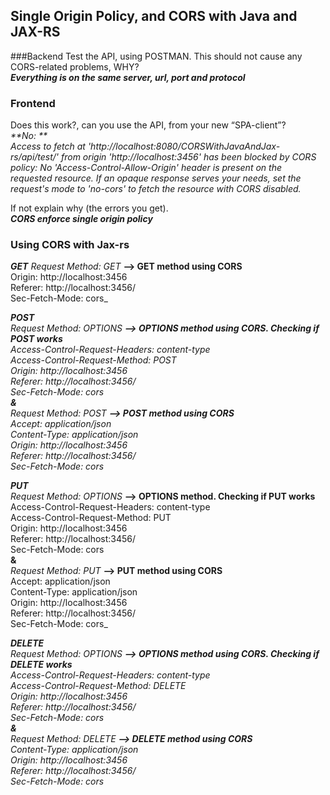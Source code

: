 ## Single Origin Policy, and CORS with Java and JAX-RS  
###Backend
Test the API, using POSTMAN. This should not cause any CORS-related problems, WHY?  
_**Everything is on the same server, url, port and protocol**_  

### Frontend  
Does this work?, can you use the API, from your new “SPA-client”?  
_**No: **  
Access to fetch at 'http://localhost:8080/CORSWithJavaAndJax-rs/api/test/' from origin 'http://localhost:3456' has been blocked by CORS policy: No 'Access-Control-Allow-Origin' header is present on the requested resource. If an opaque response serves your needs, set the request's mode to 'no-cors' to fetch the resource with CORS disabled._

If not explain why (the errors you get).  
_**CORS enforce single origin policy**_

### Using CORS with Jax-rs
_**GET**_ 
_Request Method: GET_ **-->  GET method using CORS**  
Origin: http://localhost:3456  
Referer: http://localhost:3456/  
Sec-Fetch-Mode: cors_  

_**POST**  
_Request Method: OPTIONS_ **-->  OPTIONS method using CORS. Checking if POST works**  
Access-Control-Request-Headers: content-type  
Access-Control-Request-Method: POST  
Origin: http://localhost:3456  
Referer: http://localhost:3456/  
Sec-Fetch-Mode: cors  
**&**  
_Request Method: POST_ **-->  POST method using CORS**  
Accept: application/json  
Content-Type: application/json  
Origin: http://localhost:3456  
Referer: http://localhost:3456/  
Sec-Fetch-Mode: cors_  

_**PUT**  
Request Method: OPTIONS_ **-->  OPTIONS method. Checking if PUT works**  
Access-Control-Request-Headers: content-type  
Access-Control-Request-Method: PUT  
Origin: http://localhost:3456  
Referer: http://localhost:3456/  
Sec-Fetch-Mode: cors  
**&**  
_Request Method: PUT_ **-->  PUT method using CORS**  
Accept: application/json  
Content-Type: application/json  
Origin: http://localhost:3456  
Referer: http://localhost:3456/  
Sec-Fetch-Mode: cors_  

_**DELETE**  
_Request Method: OPTIONS_ **-->  OPTIONS method using CORS. Checking if DELETE works**  
Access-Control-Request-Headers: content-type  
Access-Control-Request-Method: DELETE  
Origin: http://localhost:3456  
Referer: http://localhost:3456/  
Sec-Fetch-Mode: cors  
**&**  
_Request Method: DELETE_ **-->  DELETE method using CORS**  
Content-Type: application/json  
Origin: http://localhost:3456  
Referer: http://localhost:3456/  
Sec-Fetch-Mode: cors_  


